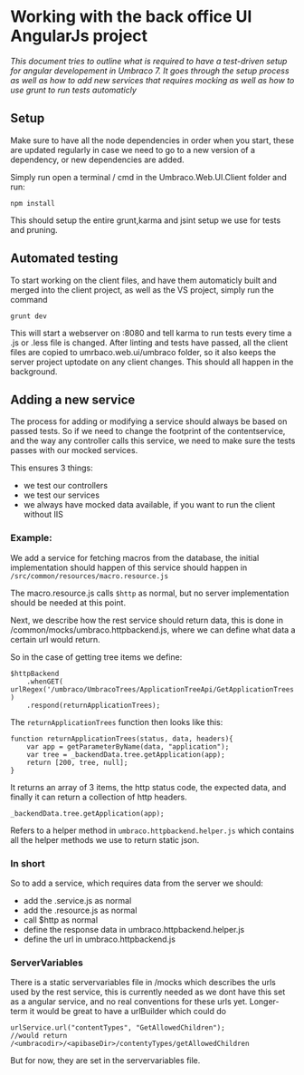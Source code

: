 # Working with the back office UI AngularJs project 

_This document tries to outline what is required to have a test-driven setup for
angular developement in Umbraco 7. It goes through the setup process as well as how
to add new services that requires mocking as well as how to use grunt to run tests automaticly_

## Setup
Make sure to have all the node dependencies in order when you start, these are updated regularly in case we need to go to a new version of a dependency, or new dependencies are added.

Simply run open a terminal / cmd in the Umbraco.Web.UI.Client folder and run:

	npm install

This should setup the entire grunt,karma and jsint setup we use for tests and pruning.

## Automated testing
To start working on the client files, and have them automaticly built and merged into the client project, as well as the VS project, simply run the command

	grunt dev

This will start a webserver on :8080 and tell karma to run tests every time a .js or .less file is changed. 
After linting and tests have passed, all the client files are copied to umrbaco.web.ui/umbraco folder, so it also keeps the server project uptodate on any client changes. This should all happen in the background.

## Adding a new service
The process for adding or modifying a service should always be based on passed tests. So if we need to change the footprint of the contentservice, and the way any controller calls this service, we need to make sure the tests passes with our mocked services.

This ensures 3 things: 
- we test our controllers
- we test our services
- we always have mocked data available, if you want to run the client without IIS


### Example: 
We add a service for fetching macros from the database, the initial implementation should happen of this service should happen in `/src/common/resources/macro.resource.js`

The macro.resource.js calls `$http` as normal, but no server implementation should be needed at this point.

Next, we describe how the rest service should return data, this is done in /common/mocks/umbraco.httpbackend.js, where we can define what data a certain url
would return. 

So in the case of getting tree items we define:

	$httpBackend
		.whenGET( urlRegex('/umbraco/UmbracoTrees/ApplicationTreeApi/GetApplicationTrees') )
		.respond(returnApplicationTrees);

The `returnApplicationTrees` function then looks like this: 

	function returnApplicationTrees(status, data, headers){
		var app = getParameterByName(data, "application");
		var tree = _backendData.tree.getApplication(app);
		return [200, tree, null];
	}

It returns an array of 3 items, the http status code, the expected data, and finally it can return a collection of http headers.

	_backendData.tree.getApplication(app);

Refers to a helper method in `umbraco.httpbackend.helper.js` which contains all the helper methods we 
use to return static json. 

### In short
So to add a service, which requires data from the server we should:

- add the .service.js as normal
- add the .resource.js as normal
- call $http as normal
- define the response data in umbraco.httpbackend.helper.js
- define the url in umbraco.httpbackend.js

### ServerVariables
There is a static servervariables file in /mocks which describes the urls used by the rest service, this is currently needed as we dont have this set as a angular service, and no real conventions for these urls yet. Longer-term it would be great to have a urlBuilder which could do

	urlService.url("contentTypes", "GetAllowedChildren");
	//would return /<umbracodir>/<apibaseDir>/contentyTypes/getAllowedChildren

But for now, they are set in the servervariables file.	